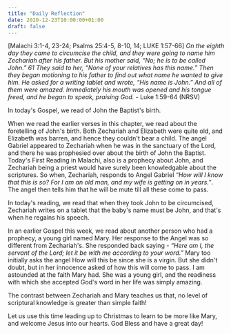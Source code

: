 ```yaml
---
title: "Daily Reflection"
date: 2020-12-23T10:00:00+01:00
draft: false
---
```


[Malachi 3:1-4, 23-24; Psalms 25:4-5, 8-10, 14; LUKE 1:57-66]
*On the eighth day they came to circumcise the child, and they were going to name him Zechariah after his father. But his mother said, “No; he is to be called John.” 61 They said to her, “None of your relatives has this name.” Then they began motioning to his father to find out what name he wanted to give him. He asked for a writing tablet and wrote, “His name is John.” And all of them were amazed. Immediately his mouth was opened and his tongue freed, and he began to speak, praising God.* - Luke 1:59-64 (NRSV)

In today's Gospel, we read of John the Baptist's birth.

When we read the earlier verses in this chapter, we read about the foretelling of John's birth. Both Zechariah and Elizabeth were quite old, and Elizabeth was barren, and hence they couldn't bear a child. The angel Gabriel appeared to Zechariah when he was in the sanctuary of the Lord, and there he was prophesied over about the birth of John the Baptist. Today's First Reading in Malachi, also is a prophecy about John, and Zechariah being a priest would have surely been knowledgable about the scriptures. So when, Zechariah, responds to Angel Gabriel *“How will I know that this is so? For I am an old man, and my wife is getting on in years.”*. The angel then tells him that he will be mute till all these come to pass.

In today's reading, we read that when they took John to be circumcised, Zechariah writes on a tablet that the baby's name must be John, and that's when he regains his speech.

In an earlier Gospel this week, we read about another person who had a prophecy, a young girl named Mary. Her response to the Angel was so different from Zechariah's. She responded back saying - *“Here am I, the servant of the Lord; let it be with me according to your word.”* Mary too initially asks the angel How will this be since she is a virgin. But she didn't doubt, but in her innocence asked of how this will come to pass. I am astounded at the faith Mary had. She was a young girl, and the readiness with which she accepted God's word in her life was simply amazing.

The contrast between Zechariah and Mary teaches us that, no level of scriptural knowledge is greater than simple faith!

Let us use this time leading up to Christmas to learn to be more like Mary, and welcome Jesus into our hearts. 
God Bless and have a great day!
